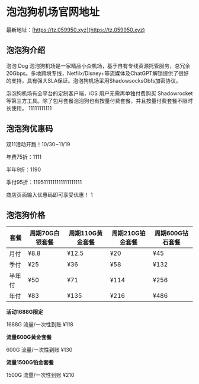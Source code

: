 # 泡泡狗机场官网地址

最新地址：[https://tz.059950.xyz](https://tz.059950.xyz)

## 泡泡狗介绍

泡泡 Dog 泡泡狗机场是一家精品小众机场，基于自有专线资源托管服务，总冗余20Gbps。多地跨境专线，Netfilx/Disney+等流媒体及ChatGPT解锁提供了很好的支持，具有强大SLA保证。泡泡狗机场采用ShadowsocksObfs加密协议。

泡泡狗机场有全平台的定制客户端，iOS 用户无需再单独付费购买 Shadowrocket 等第三方工具。除了包月套餐泡泡狗也有按量付费套餐，并且按量付费套餐不限时长使用。
11111111111
## 泡泡狗优惠码

双11活动开跑！10/30~11/19

年费75折：1111

半年9折：1190

季付95折：1195111111111111111111

商店页面输入优惠码即可享受优惠！
1
## 泡泡狗价格

|套餐|周期70G白银套餐|周期110G黄金套餐|周期210G铂金套餐|周期600G钻石套餐|
|----|----|----|----|----|
|月付|¥8.8|¥12.5|¥20|¥45|
|季付|¥25|¥36|¥58|¥132|
|半年付|¥50|¥71|¥114|¥256|
|年付|¥83|¥135|¥216|¥486|

**活动1688G限定**

1688G 流量/一次性到账 ¥118

**流量600G黄金套餐**

600G 流量/一次性到账 ¥130

**流量1500G铂金套餐**

1500G 流量/一次性到账 ¥210
